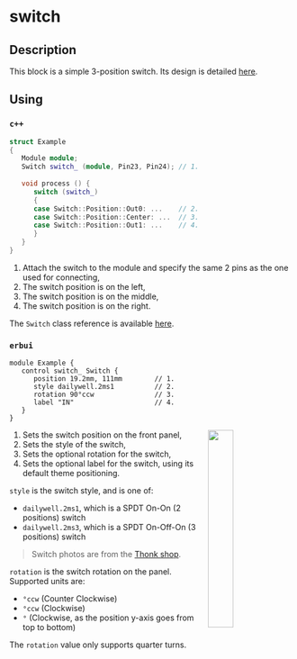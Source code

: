 # switch

## Description

This block is a simple 3-position switch.
Its design is detailed [here](./design.md).


## Using

### `c++`

```c++
struct Example
{
   Module module;
   Switch switch_ (module, Pin23, Pin24); // 1.
   
   void process () {
      switch (switch_)
      {
      case Switch::Position::Out0: ...    // 2.
      case Switch::Position::Center: ...  // 3.
      case Switch::Position::Out1: ...    // 4.
      }
   }
}
```

1. Attach the switch to the module and specify the same 2 pins as the one used for connecting,
2. The switch position is on the left,
3. The switch position is on the middle,
4. The switch position is on the right.

The `Switch` class reference is available [here](./reference.md).

### `erbui`

```erbui
module Example {
   control switch_ Switch {
      position 19.2mm, 111mm        // 1.
      style dailywell.2ms1          // 2.
      rotation 90°ccw               // 3.
      label "IN"                    // 4.
   }
}
```

<img align="right" width="30%" src="https://www.thonk.co.uk/wp-content/uploads/2017/05/switches-pcb-mount.jpg">

1. Sets the switch position on the front panel,
2. Sets the style of the switch,
3. Sets the optional rotation for the switch,
4. Sets the optional label for the switch, using its default theme positioning.

`style` is the switch style, and is one of:
- `dailywell.2ms1`, which is a SPDT On-On (2 positions) switch
- `dailywell.2ms3`, which is a SPDT On-Off-On (3 positions) switch

> Switch photos are from the [Thonk shop](https://www.thonk.co.uk/shop/sub-mini-toggle-switches/).

`rotation` is the switch rotation on the panel. Supported units are:
- `°ccw` (Counter Clockwise)
- `°ccw` (Clockwise)
- `°` (Clockwise, as the position y-axis goes from top to bottom)

The `rotation` value only supports quarter turns.
